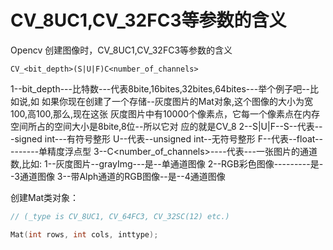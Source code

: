 # CV_8UC1,CV_32FC3等参数的含义

Opencv 创建图像时，CV_8UC1,CV_32FC3等参数的含义
```
CV_<bit_depth>(S|U|F)C<number_of_channels>
```




1--bit_depth---比特数---代表8bite,16bites,32bites,64bites---举个例子吧--比如说,如
        如果你现在创建了一个存储--灰度图片的Mat对象,这个图像的大小为宽100,高100,那么,现在这张
        灰度图片中有10000个像素点，它每一个像素点在内存空间所占的空间大小是8bite,8位--所以它对
        应的就是CV_8
2--S|U|F--S--代表---signed int---有符号整形
        U--代表--unsigned int--无符号整形
        F--代表--float---------单精度浮点型
3--C<number_of_channels>----代表---一张图片的通道数,比如:
    1--灰度图片--grayImg---是--单通道图像
    2--RGB彩色图像---------是--3通道图像
    3--带Alph通道的RGB图像--是--4通道图像

创建Mat类对象：
``` cpp
// (_type is CV_8UC1, CV_64FC3, CV_32SC(12) etc.)

Mat(int rows, int cols, inttype);
```